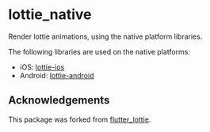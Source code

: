 # lottie_native

Render lottie animations, using the native platform libraries.

The following libraries are used on the native platforms:

- iOS: [lottie-ios](https://github.com/airbnb/lottie-ios)
- Android: [lottie-android](https://github.com/airbnb/lottie-android)

## Acknowledgements

This package was forked from
[flutter_lottie](https://github.com/CameronStuartSmith/flutter_lottie).
